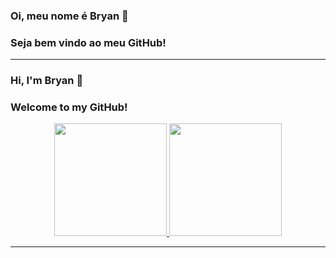 ### Oi, meu nome é Bryan 👋
### Seja bem vindo ao meu GitHub!
-----------------------------------
### Hi, I'm Bryan 👋
### Welcome to my GitHub!


<div align="center">
  <a href="https://github.com/bryanwac">
  <img height="180em" src="https://github-readme-stats.vercel.app/api?username=bryanwac&show_icons=true&theme=dark&include_all_commits=true&count_private=true"/>
  <img height="180em" src="https://github-readme-stats.vercel.app/api/top-langs/?username=bryanwac&layout=compact&langs_count=7&theme=dracula"/>
</div>

-----------------------------------
  
